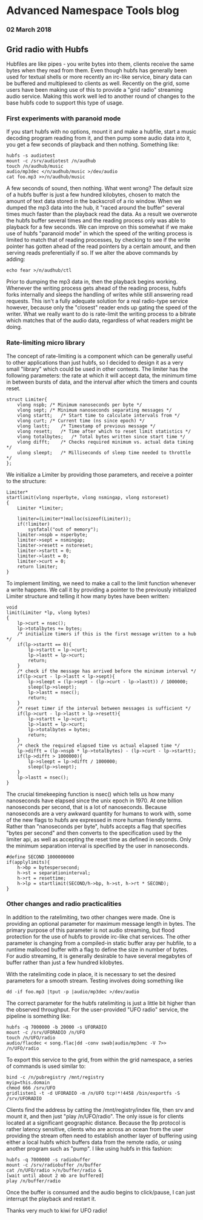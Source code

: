 # Advanced Namespace Tools blog 

### 02 March 2018

## Grid radio with Hubfs

Hubfiles are like pipes - you write bytes into them, clients receive the same bytes when they read from them. Even though hubfs has generally been used for textual shells or more recently an irc-like service, binary data can be buffered and multiplexed to clients as well. Recently on the grid, some users have been making use of this to provide a "grid radio" streaming audio service. Making this work well led to another round of changes to the base hubfs code to support this type of usage.

### First experiments with paranoid mode

If you start hubfs with no options, mount it and make a hubfile, start a music decoding program reading from it, and then pump some audio data into it, you get a few seconds of playback and then nothing. Something like:

	hubfs -s audiotest
	mount -c /srv/audiotest /n/audhub
	touch /n/audhub/music
	audio/mp3dec </n/audhub/music >/dev/audio
	cat foo.mp3 >>/n/audhub/music

A few seconds of sound, then nothing. What went wrong? The default size of a hubfs buffer is just a few hundred kilobytes, chosen to match the amount of text data stored in the backscroll of a rio window. When we dumped the mp3 data into the hub, it "raced around the buffer" several times much faster than the playback read the data. As a result we overwrote the hubfs buffer several times and the reading process only was able to playback for a few seconds. We can improve on this somewhat if we make use of hubfs "paranoid mode" in which the speed of the writing process is limited to match that of reading processes, by checking to see if the write pointer has gotten ahead of the read pointers by a certain amount, and then serving reads preferentially if so. If we alter the above commands by adding:

	echo fear >/n/audhub/ctl

Prior to dumping the mp3 data in, then the playback begins working. Whenever the writing process gets ahead of the reading process, hubfs forks internally and sleeps the handling of writes while still answering read requests. This isn't a fully adequate solution for a real radio-type service however, because only the "closest" reader ends up gating the speed of the writer. What we really want to do is rate-limit the writing process to a bitrate which matches that of the audio data, regardless of what readers might be doing.

### Rate-limiting micro library

The concept of rate-limiting is a component which can be generally useful to other applications than just hubfs, so I decided to design it as a very small "library" which could be used in other contexts. The limiter has the following parameters: the rate at which it will accept data, the minimum time in between bursts of data, and the interval after which the timers and counts reset. 

	struct Limiter{
		vlong nspb;	/* Minimum nanoseconds per byte */
		vlong sept;	/* Minimum nanoseconds separating messages */
		vlong startt;	/* Start time to calculate intervals from */
		vlong curt;	/* Current time (ns since epoch) */
		vlong lastt;	/* Timestamp of previous message */
		vlong resett;	/* Time after which to reset limit statistics */
		vlong totalbytes;	/* Total bytes written since start time */
		vlong difft;	/* Checks required minimum vs. actual data timing */
		ulong sleept;	/* Milliseconds of sleep time needed to throttle */
	};

We initialize a Limiter by providing those parameters, and receive a pointer to the structure:

	Limiter*
	startlimit(vlong nsperbyte, vlong nsmingap, vlong nstoreset)
	{
		Limiter *limiter;
	
		limiter=(Limiter*)malloc(sizeof(Limiter));
		if(!limiter)
			sysfatal("out of memory");
		limiter->nspb = nsperbyte;
		limiter->sept = nsmingap;
		limiter->resett = nstoreset;
		limiter->startt = 0;
		limiter->lastt = 0;
		limiter->curt = 0;
		return limiter;
	}

To implement limiting, we need to make a call to the limit function whenever a write happens. We call it by providing a pointer to the previously initialized Limiter structure and telling it how many bytes have been written:

	void
	limit(Limiter *lp, vlong bytes)
	{
		lp->curt = nsec();
		lp->totalbytes += bytes;
		/* initialize timers if this is the first message written to a hub */
		if(lp->startt == 0){
			lp->startt = lp->curt;
			lp->lastt = lp->curt;
			return;
		}
		/* check if the message has arrived before the minimum interval */
		if(lp->curt - lp->lastt < lp->sept){
			lp->sleept = (lp->sept - (lp->curt - lp->lastt)) / 1000000;
			sleep(lp->sleept);
			lp->lastt = nsec();
			return;
		}
		/* reset timer if the interval between messages is sufficient */
		if(lp->curt - lp->lastt > lp->resett){
			lp->startt = lp->curt;
			lp->lastt = lp->curt;
			lp->totalbytes = bytes;
			return;
		}
		/* check the required elapsed time vs actual elapsed time */
		lp->difft = (lp->nspb * lp->totalbytes) - (lp->curt - lp->startt);
		if(lp->difft > 1000000){
			lp->sleept = lp->difft / 1000000;
			sleep(lp->sleept);
		}
		lp->lastt = nsec();
	}

The crucial timekeeping function is nsec() which tells us how many nanoseconds have elapsed since the unix epoch in 1970. At one billion nanoseconds per second, that is a lot of nanoseconds. Because nanoseconds are a very awkward quantity for humans to work with, some of the new flags to hubfs are expressed in more human friendly terms. Rather than "nanoseconds per byte", hubfs accepts a flag that specifies "bytes per second" and then converts to the specification used by the limiter api, as well as accepting the reset time as defined in seconds. Only the minimum separation interval is specified by the user in nanoseconds.

	#define SECOND 1000000000
	if(applylimits){
		h->bp = bytespersecond;
		h->st = separationinterval;
		h->rt = resettime;
		h->lp = startlimit(SECOND/h->bp, h->st, h->rt * SECOND);
	}

### Other changes and radio practicalities

In addition to the ratelimiting, two other changes were made. One is providing an optional parameter for maximum message length in bytes. The primary purpose of this parameter is not audio streaming, but flood protection for the use of hubfs to provide irc-like chat services. The other parameter is changing from a compiled-in static buffer aray per hubfile, to a runtime malloced buffer with a flag to define the size in number of bytes. For audio streaming, it is generally desirable to have several megabytes of buffer rather than just a few hundred kilobytes. 

With the ratelimiting code in place, it is necessary to set the desired parameters for a smooth stream. Testing involves doing something like

	dd -if foo.mp3 |tput -p |audio/mp3dec >/dev/audio

The correct parameter for the hubfs ratelimiting is just a little bit higher than the observed throughput. For the user-provided "UFO radio" service, the pipeline is something like:

	hubfs -q 7000000 -b 20000 -s UFORADIO
	mount -c /srv/UFORADIO /n/UFO
	touch /n/UFO/radio
	audio/flacdec < song.flac|dd -conv swab|audio/mp3enc -V 7>> /n/UFO/radio 

To export this service to the grid, from within the grid namespace, a series of commands is used similar to:

	bind -c /n/pubregistry /mnt/registry
	myip=this.domain
	chmod 666 /srv/UFO
	gridlisten1 -t -d UFORADIO -m /n/UFO tcp!*!4458 /bin/exportfs -S /srv/UFORADIO

Clients find the address by catting the /mnt/registry/index file, then srv and mount it, and then just "play /n/UFO/radio". The only issue is for clients located at a significant geographic distance. Because the 9p protocol is rather latency sensitive, clients who are across an ocean from the user providing the stream often need to establish another layer of buffering using either a local hubfs which buffers data from the remote radio, or using another program such as "pump". I like using hubfs in this fashion:

	hubfs -q 7000000 -s radiobuffer
	mount -c /srv/radiobuffer /n/buffer
	cat /n/UFO/radio >/n/buffer/radio &
	[wait until about 2 mb are buffered]
	play /n/buffer/radio

Once the buffer is consumed and the audio begins to click/pause, I can just interrupt the playback and restart it.

Thanks very much to kiwi for UFO radio!

